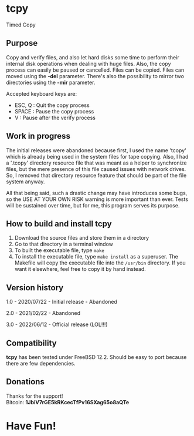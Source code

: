 # tcpy
Timed Copy

## Purpose

Copy and verify files, and also let hard disks some time to perform their internal disk operations when dealing with huge files.  Also, the copy process can easily be paused or cancelled.  Files can be copied.  Files can moved using the **-del** parameter.  There's also the possibility to mirror two directories using the **-mir** parameter.

Accepted keyboard keys are:
- ESC, Q : Quit the copy process
- SPACE : Pause the copy process
- V : Pause after the verify process

## Work in progress

The initial releases were abandoned because first, I used the name 'tcopy' which is already being used in the system files for tape copying.  Also, I had a '.tcopy' directory resource file that was meant as a helper to synchronize files, but the mere presence of this file caused issues with network drives.  So, I removed that directory resource feature that should be part of the file system anyway.

All that being said, such a drastic change may have introduces some bugs, so the USE AT YOUR OWN RISK warning is more important than ever.  Tests will be sustained over time, but for me, this program serves its purpose.

## How to build and install tcpy
1. Download the source files and store them in a directory
2. Go to that directory in a terminal window
3. To built the executable file, type `make`
4. To install the executable file, type `make install` as a superuser.  The Makefile will copy the executable file into the `/usr/bin` directory.  If you want it elsewhere, feel free to copy it by hand instead.

## Version history
1.0 - 2020/07/22 - Initial release - Abandoned

2.0 - 2021/02/22 - Abandoned

3.0 - 2022/06/12 - Official release (LOL!!!)

## Compatibility
**tcpy** has been tested under FreeBSD 12.2.  Should be easy to port because there are few dependencies.

## Donations
Thanks for the support!  
Bitcoin: **1JbiV7rGE5kRKcecTfPv16SXag65o8aQTe**

# Have Fun!
